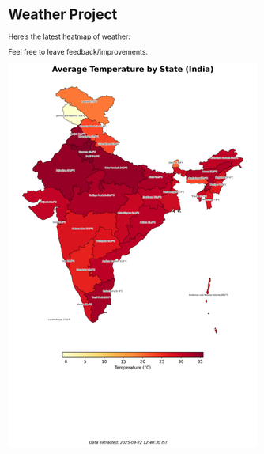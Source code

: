 # Weather Project

Here’s the latest heatmap of weather:

Feel free to leave feedback/improvements.

![India Heatmap](docs/assets/india_heatmap.png?v=D0F668)
